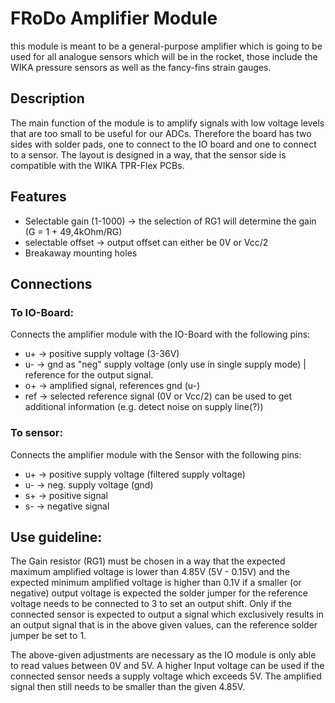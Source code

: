 # FRoDo Amplifier Module
this module is meant to be a general-purpose amplifier which is going to be used for all analogue sensors which will be in the rocket, those include the WIKA pressure sensors as well as the fancy-fins strain gauges.

## Description
The main function of the module is to amplify signals with low voltage levels that are too small to be useful for our ADCs. Therefore the board has two sides with solder pads, one to connect to the IO board and one to connect to a sensor. The layout is designed in a way, that the sensor side is compatible with the WIKA TPR-Flex PCBs.

## Features
* Selectable gain (1-1000) -> the selection of RG1 will determine the gain (G = 1 + 49,4kOhm/RG)
* selectable offset -> output offset can either be 0V or Vcc/2
* Breakaway mounting holes
## Connections
### To IO-Board:
Connects the amplifier module with the IO-Board with the following pins:
* u+  ->  positive supply voltage (3-36V)
* u-  ->  gnd as "neg" supply voltage (only use in single supply mode) | reference for the output signal.
* o+  ->  amplified signal, references gnd (u-)
* ref  ->  selected reference signal (0V or Vcc/2) can be used to get additional information (e.g. detect noise on supply line(?))

### To sensor:
Connects the amplifier module with the Sensor with the following pins:
* u+  -> positive supply voltage (filtered supply voltage)
* u-  -> neg. supply voltage (gnd)
* s+  -> positive signal
* s-  -> negative signal

## Use guideline:
The Gain resistor (RG1) must be chosen in a way that the expected maximum amplified voltage is lower than 4.85V (5V - 0.15V) and the expected minimum amplified voltage is higher than 0.1V if a smaller (or negative) output voltage is expected the solder jumper for the reference voltage needs to be connected to 3 to set an output shift.
Only if the connected sensor is expected to output a signal which exclusively results in an output signal that is in the above given values, can the reference solder jumper be set to 1.

The above-given adjustments are necessary as the IO module is only able to read values between 0V and 5V. A higher Input voltage can be used if the connected sensor needs a supply voltage which exceeds 5V. The amplified signal then still needs to be smaller than the given 4.85V.

